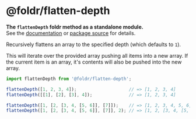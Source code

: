 # @foldr/flatten-depth

**The `flattenDepth` foldr method as a standalone module.**    
See the [documentation](http://foldr.com/0.0.0/flatten-depth) or [package source](https:/github.com/CloudVessel/foldr/blob/master/packages/categories/flatten-depth/src/index.js) for details.

Recursively flattens an array to the specified depth (which defaults to `1`).

This will iterate over the provided array pushing all items into a new array.
If the current item is an array, it's contents will also be pushed into the new array.

```js
import flattenDepth from '@foldr/flatten-depth';

flattenDepth([1, 2, 3, 4]);                    // => [1, 2, 3, 4]
flattenDepth([[1], [2], [3], 4]);              // => [1, 2, 3, 4]

flattenDepth([1, [2, [3, 4, [5, 6]], [7]]);    // => [1, 2, 3, 4, 5, 6, 7]
flattenDepth([1, [2, [3, 4, [5, 6]], [7]], 2); // => [1, 2, [3, 4, [5, 6]], 7]
```
